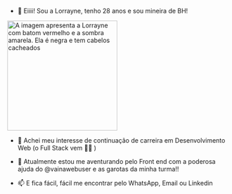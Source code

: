 - 👋 Eiiii! Sou a Lorrayne, tenho 28 anos e sou mineira de BH!
  
<picture>
 <source media="(prefers-color-scheme: dark)" srcset="https://avatars.githubusercontent.com/u/134940985?v=4" width="250px">
 <source media="(prefers-color-scheme: light)" srcset="https://avatars.githubusercontent.com/u/134940985?v=4" width="250px">
 <img alt="A imagem apresenta a Lorrayne com batom vermelho e a sombra amarela. Ela é negra e tem cabelos cacheados" src="https://avatars.githubusercontent.com/u/134940985?v=4" width="250px">
</picture>

- 👀 Achei meu interesse de continuação de carreira em Desenvolvimento Web (o Full Stack vem 🙌🏻 )

  
- 🌱 Atualmente estou me aventurando pelo Front end com a poderosa ajuda do @vainawebuser e as garotas da minha turma!!
- 📫 E fica fácil, fácil me encontrar pelo
       WhatsApp, Email ou Linkedin

<!---
lolimamota/lolimamota is a ✨ special ✨ repository because its `README.md` (this file) appears on your GitHub profile.
You can click the Preview link to take a look at your changes.
--->
